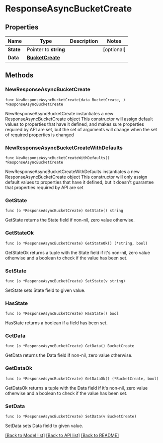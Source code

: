 # ResponseAsyncBucketCreate

## Properties

Name | Type | Description | Notes
------------ | ------------- | ------------- | -------------
**State** | Pointer to **string** |  | [optional] 
**Data** | [**BucketCreate**](BucketCreate.md) |  | 

## Methods

### NewResponseAsyncBucketCreate

`func NewResponseAsyncBucketCreate(data BucketCreate, ) *ResponseAsyncBucketCreate`

NewResponseAsyncBucketCreate instantiates a new ResponseAsyncBucketCreate object
This constructor will assign default values to properties that have it defined,
and makes sure properties required by API are set, but the set of arguments
will change when the set of required properties is changed

### NewResponseAsyncBucketCreateWithDefaults

`func NewResponseAsyncBucketCreateWithDefaults() *ResponseAsyncBucketCreate`

NewResponseAsyncBucketCreateWithDefaults instantiates a new ResponseAsyncBucketCreate object
This constructor will only assign default values to properties that have it defined,
but it doesn't guarantee that properties required by API are set

### GetState

`func (o *ResponseAsyncBucketCreate) GetState() string`

GetState returns the State field if non-nil, zero value otherwise.

### GetStateOk

`func (o *ResponseAsyncBucketCreate) GetStateOk() (*string, bool)`

GetStateOk returns a tuple with the State field if it's non-nil, zero value otherwise
and a boolean to check if the value has been set.

### SetState

`func (o *ResponseAsyncBucketCreate) SetState(v string)`

SetState sets State field to given value.

### HasState

`func (o *ResponseAsyncBucketCreate) HasState() bool`

HasState returns a boolean if a field has been set.

### GetData

`func (o *ResponseAsyncBucketCreate) GetData() BucketCreate`

GetData returns the Data field if non-nil, zero value otherwise.

### GetDataOk

`func (o *ResponseAsyncBucketCreate) GetDataOk() (*BucketCreate, bool)`

GetDataOk returns a tuple with the Data field if it's non-nil, zero value otherwise
and a boolean to check if the value has been set.

### SetData

`func (o *ResponseAsyncBucketCreate) SetData(v BucketCreate)`

SetData sets Data field to given value.



[[Back to Model list]](../README.md#documentation-for-models) [[Back to API list]](../README.md#documentation-for-api-endpoints) [[Back to README]](../README.md)


